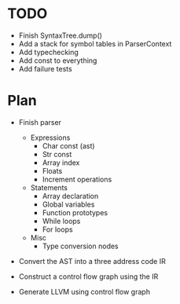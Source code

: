# TODO

- Finish SyntaxTree.dump()
- Add a stack for symbol tables in ParserContext
- Add typechecking
- Add const to everything
- Add failure tests

# Plan
- Finish parser
    - Expressions
        - Char const (ast)
        - Str const
        - Array index
        - Floats
        - Increment operations
    - Statements
        - Array declaration
        - Global variables
        - Function prototypes
        - While loops
        - For loops
    - Misc
        - Type conversion nodes

- Convert the AST into a three address code IR
- Construct a control flow graph using the IR
- Generate LLVM using control flow graph
